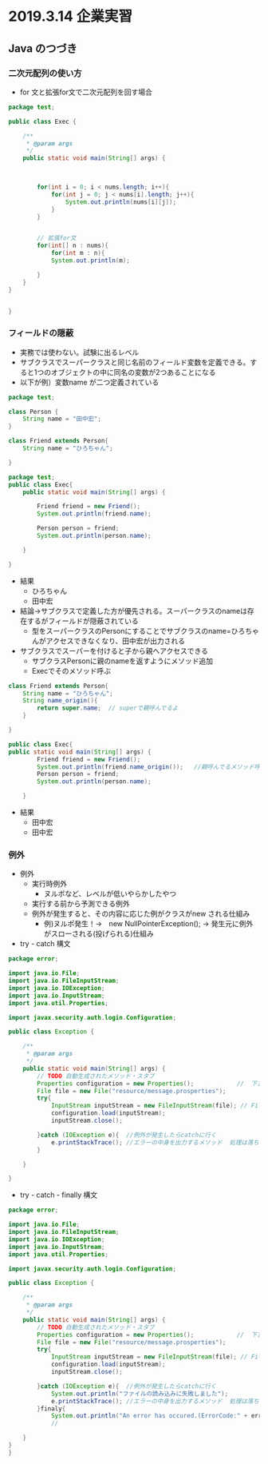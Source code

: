 # 2019.3.14 企業実習

## Java のつづき

### 二次元配列の使い方
- for 文と拡張for文で二次元配列を回す場合

```java
package test;

public class Exec {

	/**
	 * @param args
	 */
	public static void main(String[] args) {
	


		for(int i = 0; i < nums.length; i++){
			for(int j = 0; j < nums[i].length; j++){
				System.out.println(nums[i][j]);
			}
		}


		// 拡張for文
		for(int[] n : nums){
			for(int m : n){
			System.out.println(m);

		}
	}
}


}
```

### フィールドの隠蔽
- 実務では使わない。試験に出るレベル
- サブクラスでスーパークラスと同じ名前のフィールド変数を定義できる。すると1つのオブジェクトの中に同名の変数が2つあることになる
- 以下が例）変数name が二つ定義されている

```java
package test;

class Person {
	String name = "田中宏";
}

class Friend extends Person{
	String name = "ひろちゃん";

}

package test;
public class Exec{
	public static void main(String[] args) {

		Friend friend = new Friend();
		System.out.println(friend.name);

		Person person = friend;
		System.out.println(person.name);

	}

}

```
- 結果
	- ひろちゃん
	- 田中宏
- 結論→サブクラスで定義した方が優先される。スーパークラスのnameは存在するがフィールドが隠蔽されている
	- 型をスーパークラスのPersonにすることでサブクラスのname=ひろちゃんがアクセスできなくなり、田中宏が出力される
- サブクラスでスーパーを付けると子から親へアクセスできる
	- サブクラスPersonに親のnameを返すようにメソッド追加
	- Execでそのメソッド呼ぶ

```java
class Friend extends Person{
	String name = "ひろちゃん";
	String name_origin(){
		return super.name;	// superで親呼んでるよ
	}

}

public class Exec{
public static void main(String[] args) {
		Friend friend = new Friend();
		System.out.println(friend.name_origin());	//親呼んでるメソッド呼ぶよ
		Person person = friend;
		System.out.println(person.name);

	}
```
- 結果
	- 田中宏
	- 田中宏

### 例外
- 例外
	- 実行時例外
		- ヌルポなど、レベルが低いやらかしたやつ
	- 実行する前から予測できる例外
	- 例外が発生すると、その内容に応じた例がクラスがnew される仕組み
		- 例)ヌルポ発生！→　new NullPointerException(); → 発生元に例外がスローされる(投げられる)仕組み
- try - catch 構文

```java
package error;

import java.io.File;
import java.io.FileInputStream;
import java.io.IOException;
import java.io.InputStream;
import java.util.Properties;

import javax.security.auth.login.Configuration;

public class Exception {

	/**
	 * @param args
	 */
	public static void main(String[] args) {
		// TODO 自動生成されたメソッド・スタブ
		Properties configuration = new Properties();			//  下までファイルを読み込む際の定型文
		File file = new File("resource/message.prosperties");
		try{
			InputStream inputStream = new FileInputStream(file); // FileInputStreamは例外が発生する可能性があるからtry/catch文を書けとeclipseが教えてくれる
			configuration.load(inputStream);
			inputStream.close();

		}catch (IOException e){  //例外が発生したらcatchに行く
			e.printStackTrace(); //エラーの中身を出力するメソッド  処理は落ちていない そのため継続処理可能
		}

	}

}
```

- try - catch - finally 構文

```java
package error;

import java.io.File;
import java.io.FileInputStream;
import java.io.IOException;
import java.io.InputStream;
import java.util.Properties;

import javax.security.auth.login.Configuration;

public class Exception {

	/**
	 * @param args
	 */
	public static void main(String[] args) {
		// TODO 自動生成されたメソッド・スタブ
		Properties configuration = new Properties();			//  下までファイルを読み込む際の定型文
		File file = new File("resource/message.prosperties");
		try{
			InputStream inputStream = new FileInputStream(file); // FileInputStreamは例外が発生する可能性があるからtry/catch文を書けとeclipseが教えてくれる
			configuration.load(inputStream);
			inputStream.close();

		}catch (IOException e){  //例外が発生したらcatchに行く
			System.out.println("ファイルの読み込みに失敗しました");
			e.printStackTrace(); //エラーの中身を出力するメソッド  処理は落ちていない そのため継続処理可能
		}finaly{
			System.out.println("An error has occured.(ErrorCode:" + errCode + ")");
			//

	}
}
}
```
